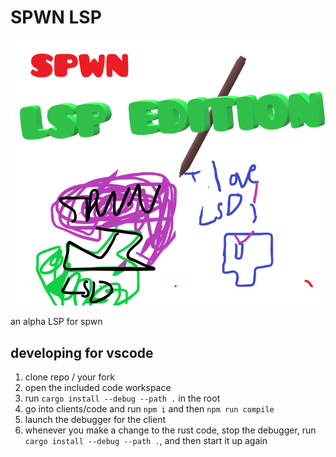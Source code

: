 # SPWN LSP

![SPWN LSP logo](resources/logo.png)

an alpha LSP for spwn

## developing for vscode

1. clone repo / your fork
2. open the included code workspace
3. run `cargo install --debug --path .` in the root
4. go into clients/code and run `npm i` and then `npm run compile`
5. launch the debugger for the client
6. whenever you make a change to the rust code, stop the debugger, run `cargo install --debug --path .`, and then start it up again
